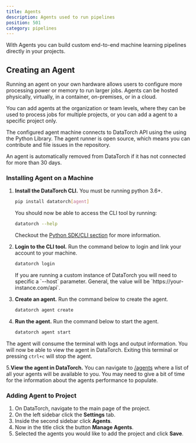 ```yaml
---
title: Agents
description: Agents used to run pipelines
position: 501
category: pipelines
---
```


With Agents you can build custom end-to-end machine learning pipelines directly
in your projects.

## Creating an Agent

Running an agent on your own hardware allows users to configure more processing
power or memory to run larger jobs. Agents can be hosted physically, virtually,
in a container, on-premises, or in a cloud.

You can add agents at the organization or team levels, where they can be used to
process jobs for multiple projects, or you can add a agent to a specific project
only.

The configured agent machine connects to DataTorch API using the using the
Python Library. The agent runner is open source, which means you can contribute
and file issues in the repository.

<alert type="warning">
   An agent is automatically removed from DataTorch if it has not connected for
   more than 30 days.
</alert>

### Installing Agent on a Machine

1. **Install the DataTorch CLI.** You must be running python 3.6+.

   ```sh
   pip install datatorch[agent]
   ```

   You should now be able to access the CLI tool by running:

   ```sh
   datatorch --help
   ```

   Checkout the [Python SDK/CLI section](/python/introduction) for more information.

2. **Login to the CLI tool.** Run the command below to login and link your
   account to your machine.

   ```sh
   datatorch login
   ```

   <alert>
      If you are running a custom instance of DataTorch you will need to specific a
      `--host` parameter. General, the value will be
      `https://your-instance.com/api`.
   </alert>

3. **Create an agent.** Run the command below to create the agent.

   ```bash
   datatorch agent create
   ```

4. **Run the agent.** Run the command below to start the agent.

   ```bash
   datatorch agent start
   ```

The agent will consume the terminal with logs and output information. You
will now be able to view the agent in DataTorch. Exiting this terminal or
pressing `ctrl+c` will stop the agent.

5.**View the agent in DataTorch.** You can navigate to
[/agents](https://datatorch.io/agents) where a list of all your agents will
be available to you. You may need to give a bit of time for the information
about the agents performance to populate.

### Adding Agent to Project

1. On DataTorch, navigate to the main page of the project.
2. On the left sidebar click the **Settings** tab.
3. Inside the second sidebar click **Agents**.
4. Now in the title click the button **Manage Agents**.
5. Selected the agents you would like to add the project and click **Save**.

